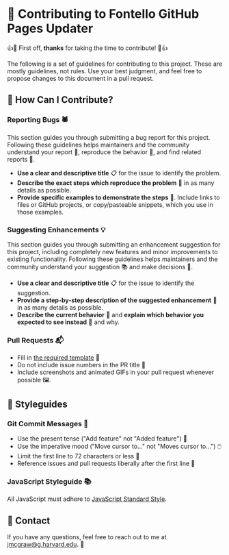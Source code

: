 # 🚀 Contributing to Fontello GitHub Pages Updater

👍🎉 First off, **thanks** for taking the time to contribute! 🎉👍

The following is a set of guidelines for contributing to this project. These are mostly guidelines, not rules. Use your best judgment, and feel free to propose changes to this document in a pull request.

## 🐞 How Can I Contribute?

### Reporting Bugs 🕷️

This section guides you through submitting a bug report for this project. Following these guidelines helps maintainers and the community understand your report 📝, reproduce the behavior 🔄, and find related reports 🔎.

- **Use a clear and descriptive title** 📋 for the issue to identify the problem.
- **Describe the exact steps which reproduce the problem** 👣 in as many details as possible.
- **Provide specific examples to demonstrate the steps** 🌟. Include links to files or GitHub projects, or copy/pasteable snippets, which you use in those examples.

### Suggesting Enhancements 💡

This section guides you through submitting an enhancement suggestion for this project, including completely new features and minor improvements to existing functionality. Following these guidelines helps maintainers and the community understand your suggestion 📚 and make decisions 🚀.

- **Use a clear and descriptive title** 📋 for the issue to identify the suggestion.
- **Provide a step-by-step description of the suggested enhancement** 📝 in as many details as possible.
- **Describe the current behavior** 🔄 and **explain which behavior you expected to see instead** 🎯 and why.

### Pull Requests 📬

- Fill in [the required template](PULL_REQUEST_TEMPLATE.md) 📝
- Do not include issue numbers in the PR title 🚫
- Include screenshots and animated GIFs in your pull request whenever possible 🖼️.

## 🎨 Styleguides

### Git Commit Messages 📝

- Use the present tense ("Add feature" not "Added feature") 🎁
- Use the imperative mood ("Move cursor to..." not "Moves cursor to...") 🖱️
- Limit the first line to 72 characters or less 📏
- Reference issues and pull requests liberally after the first line 🔗

### JavaScript Styleguide 📚

All JavaScript must adhere to [JavaScript Standard Style](https://standardjs.com/).

## 📧 Contact

If you have any questions, feel free to reach out to me at jmcgraw@g.harvard.edu. 💌
